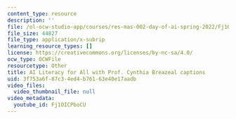 ```yaml
---
content_type: resource
description: ''
file: /ol-ocw-studio-app/courses/res-mas-002-day-of-ai-spring-2022/Fj1OICPboCU_captions.webvtt
file_size: 44827
file_type: application/x-subrip
learning_resource_types: []
license: https://creativecommons.org/licenses/by-nc-sa/4.0/
ocw_type: OCWFile
resourcetype: Other
title: AI Literacy for All with Prof. Cynthia Breazeal captions
uid: 3f753a6f-87c3-4ed4-b761-63e40e17aadb
video_files:
  video_thumbnail_file: null
video_metadata:
  youtube_id: Fj1OICPboCU
---
```

